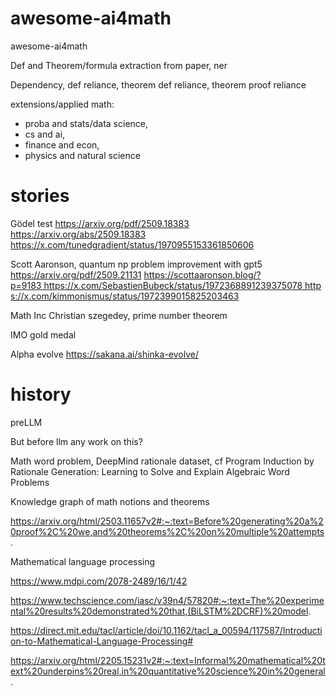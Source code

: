 # awesome-ai4math
awesome-ai4math


Def and Theorem/formula extraction from paper, ner 

Dependency, def reliance, theorem def reliance, theorem proof reliance

extensions/applied math: 
- proba and stats/data science,
- cs and ai,
- finance and econ,
- physics and natural science

# stories 

Gödel test https://arxiv.org/pdf/2509.18383
https://arxiv.org/abs/2509.18383 https://x.com/tunedgradient/status/1970955153361850606

Scott Aaronson, quantum np problem improvement with gpt5 
https://arxiv.org/pdf/2509.21131
https://scottaaronson.blog/?p=9183 https://x.com/SebastienBubeck/status/1972368891239375078 https://x.com/kimmonismus/status/1972399015825203463

Math Inc Christian szegedey, prime number theorem 

IMO gold medal

Alpha evolve 
https://sakana.ai/shinka-evolve/

# history 

preLLM

But before llm any work on this? 

Math word problem, DeepMind rationale dataset, cf Program Induction by Rationale Generation: Learning to Solve and Explain Algebraic Word Problems


Knowledge graph of math notions and theorems 

https://arxiv.org/html/2503.11657v2#:~:text=Before%20generating%20a%20proof%2C%20we,and%20theorems%2C%20on%20multiple%20attempts.


Mathematical language processing 

https://www.mdpi.com/2078-2489/16/1/42

https://www.techscience.com/iasc/v39n4/57820#:~:text=The%20experimental%20results%20demonstrated%20that,(BiLSTM%2DCRF)%20model.

https://direct.mit.edu/tacl/article/doi/10.1162/tacl_a_00594/117587/Introduction-to-Mathematical-Language-Processing#

https://arxiv.org/html/2205.15231v2#:~:text=Informal%20mathematical%20text%20underpins%20real,in%20quantitative%20science%20in%20general.

